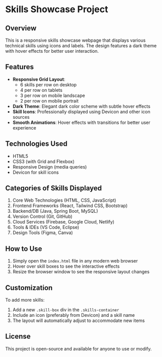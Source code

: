 # Skills Showcase Project

## Overview
This is a responsive skills showcase webpage that displays various technical skills using icons and labels. The design features a dark theme with hover effects for better user interaction.

## Features
- **Responsive Grid Layout**: 
  - 6 skills per row on desktop
  - 4 per row on tablets
  - 3 per row on mobile landscape
  - 2 per row on mobile portrait
- **Dark Theme**: Elegant dark color scheme with subtle hover effects
- **Skill Icons**: Professionally displayed using Devicon and other icon sources
- **Smooth Animations**: Hover effects with transitions for better user experience

## Technologies Used
- HTML5
- CSS3 (with Grid and Flexbox)
- Responsive Design (media queries)
- Devicon for skill icons

## Categories of Skills Displayed
1. Core Web Technologies (HTML, CSS, JavaScript)
2. Frontend Frameworks (React, Tailwind CSS, Bootstrap)
3. Backend/DB (Java, Spring Boot, MySQL)
4. Version Control (Git, GitHub)
5. Cloud Services (Firebase, Google Cloud, Netlify)
6. Tools & IDEs (VS Code, Eclipse)
7. Design Tools (Figma, Canva)

## How to Use
1. Simply open the `index.html` file in any modern web browser
2. Hover over skill boxes to see the interactive effects
3. Resize the browser window to see the responsive layout changes

## Customization
To add more skills:
1. Add a new `.skill-box` div in the `.skills-container`
2. Include an icon (preferably from Devicon) and a skill name
3. The layout will automatically adjust to accommodate new items

## License
This project is open-source and available for anyone to use or modify.
